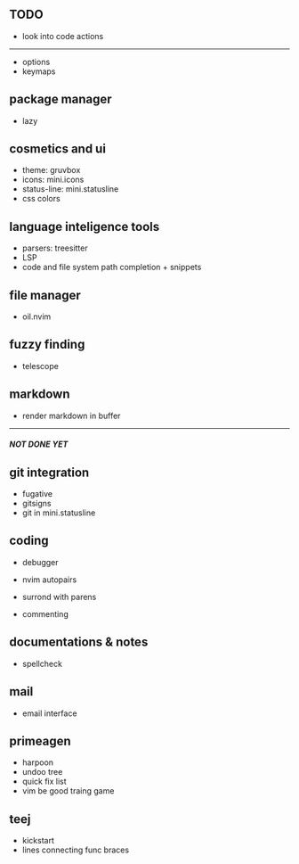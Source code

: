 
## TODO 

* look into code actions

---

* options
* keymaps 

## package manager

* lazy

## cosmetics and ui

* theme: gruvbox
* icons: mini.icons
* status-line: mini.statusline
* css colors

## language inteligence tools

* parsers: treesitter
* LSP
* code and file system path completion + snippets 

## file manager

* oil.nvim

## fuzzy finding

* telescope

## markdown

* render markdown in buffer

---

##### NOT DONE YET

## git integration

* fugative
* gitsigns
* git in mini.statusline

## coding

* debugger

* nvim autopairs
* surrond with parens
* commenting

## documentations & notes

* spellcheck

## mail

* email interface

## primeagen

* harpoon
* undoo tree
* quick fix list
* vim be good traing game

## teej

* kickstart
* lines connecting func braces
